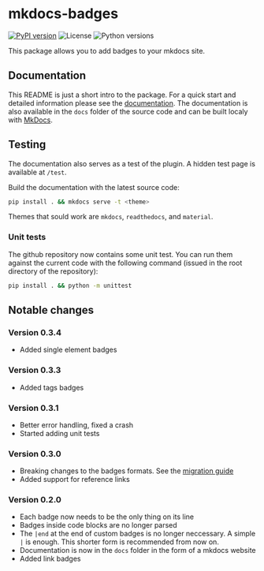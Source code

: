 # mkdocs-badges
[![PyPI version](https://img.shields.io/pypi/v/mkdocs-badges)](https://pypi.org/project/mkdocs-badges/)
![License](https://img.shields.io/pypi/l/mkdocs-badges)
![Python versions](https://img.shields.io/pypi/pyversions/mkdocs-badges)

This package allows you to add badges to your mkdocs site.

## Documentation

This README is just a short intro to the package.
For a quick start and detailed information please see the [documentation](https://mkdocs-badges.six-two.dev/).
The documentation is also available in the `docs` folder of the source code and can be built localy with [MkDocs](https://www.mkdocs.org/).

## Testing

The documentation also serves as a test of the plugin.
A hidden test page is available at `/test`.

Build the documentation with the latest source code:
```bash
pip install . && mkdocs serve -t <theme>
```

Themes that sould work are `mkdocs`, `readthedocs`, and `material`.

### Unit tests

The github repository now contains some unit test.
You can run them against the current code with the following command (issued in the root directory of the repository):

```bash
pip install . && python -m unittest
```


## Notable changes

### Version 0.3.4

- Added single element badges

### Version 0.3.3

- Added tags badges

### Version 0.3.1

- Better error handling, fixed a crash
- Started adding unit tests

### Version 0.3.0

- Breaking changes to the badges formats. See the [migration guide](https://mkdocs-badges.six-two.dev/migration/)
- Added support for reference links

### Version 0.2.0

- Each badge now needs to be the only thing on its line
- Badges inside code blocks are no longer parsed
- The `|end` at the end of custom badges is no longer neccessary. A simple `|` is enough. This shorter form is recommended from now on.
- Documentation is now in the `docs` folder in the form of a mkdocs website
- Added link badges
